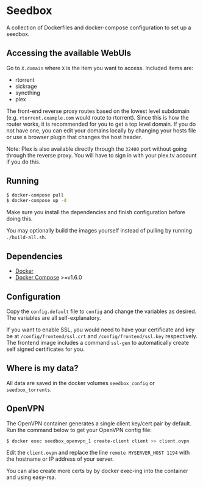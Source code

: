 # Seedbox
A collection of Dockerfiles and docker-compose configuration to set up a
seedbox.

## Accessing the available WebUIs
Go to `X.domain` where `X` is the item you want to access.
Included items are:
- rtorrent
- sickrage
- syncthing
- plex

The front-end reverse proxy routes based on the lowest level subdomain (e.g.
`rtorrent.example.com` would route to rtorrent). Since this is how the router
works, it is recommended for you to get a top level domain. If you do not have
one, you can edit your domains locally by changing your hosts file or use a
browser plugin that changes the host header.

Note: Plex is also available directly through the `32400` port without going
through the reverse proxy. You will have to sign in with your plex.tv account
if you do this.

## Running
```sh
$ docker-compose pull
$ docker-compose up -d
```
Make sure you install the dependencies and finish configuration before doing
this.

You may optionally build the images yourself instead of pulling by running
`./build-all.sh`.

## Dependencies
- [Docker](https://github.com/docker/docker)
- [Docker Compose](https://github.com/docker/compose) >=v1.6.0

## Configuration
Copy the `config.default` file to `config` and change the variables as desired.
The variables are all self-explanatory.

If you want to enable SSL, you would need to have your certificate and key be
at `/config/frontend/ssl.crt` and `/config/frontend/ssl.key` respectively.  The
frontend image includes a command `ssl-gen` to automatically create self signed
certificates for you.

## Where is my data?
All data are saved in the docker volumes `seedbox_config` or
`seedbox_torrents`.

## OpenVPN
The OpenVPN container generates a single client key/cert pair by default.
Run the command below to get your OpenVPN config file:
```sh
$ docker exec seedbox_openvpn_1 create-client client >> client.ovpn
```
Edit the `client.ovpn` and replace the line `remote MYSERVER_HOST 1194` with
the hostname or IP address of your server.

You can also create more certs by by docker exec-ing into the container and
using easy-rsa.
